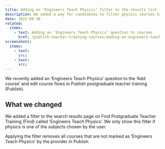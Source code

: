 ```yaml
---
title: Adding an ‘Engineers Teach Physics’ filter to the results list
description: We added a way for candidates to filter physics courses to only show those that are part of the ‘Engineers Teach Physics’ programme
date: 2022-09-30
related:
  items:
    - text: Adding an ‘Engineers Teach Physics’ question to courses
      href: /publish-teacher-training-courses/adding-an-engineers-teach-physics-question-to-courses/
screenshots:
  items:
    - text:
      src:
    - text:
      src:
---
```


We recently added an ‘Engineers Teach Physics’ question to the ‘Add course’ and edit course flows in Publish postgraduate teacher training (Publish).

## What we changed

We added a filter to the search results page on Find Postgraduate Teacher Training (Find) called ‘Engineers Teach Physics’. We only show this filter if physics is one of the subjects chosen by the user.

Applying the filter removes all courses that are not marked as ‘Engineers Teach Physics’ by the provider in Publish.
